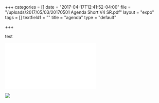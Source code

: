 +++
categories = []
date = "2017-04-17T12:41:52-04:00"
file = "/uploads/2017/05/03/20170501 Agenda Short V4 SR.pdf"
layout = "expo"
tags = []
textfield1 = ""
title = "agenda"
type = "default"

+++


test

![](/uploads/2017/05/03/20170501%20Agenda%20Short%20V4%20SR.pdf)

![](/GCTC/uploads/2017/05/03/20170501%20Agenda%20Short%20V4%20SR-1.png)

